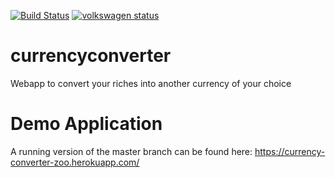 [![Build Status](https://travis-ci.org/superernie77/currencyconverter.svg?branch=master)](https://travis-ci.org/superernie77/currencyconverter)
[![volkswagen status](https://auchenberg.github.io/volkswagen/volkswargen_ci.svg?v=1)](https://github.com/auchenberg/volkswagen)

# currencyconverter
Webapp to convert your riches into another currency of your choice

# Demo Application
A running version of the master branch can be found here:
https://currency-converter-zoo.herokuapp.com/

